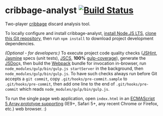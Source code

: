 # cribbage-analyst [![Build Status](https://travis-ci.org/markafitzgerald1/cribbage-analyst.svg?branch=master)](https://travis-ci.org/markafitzgerald1/cribbage-analyst)
Two-player [cribbage](https://en.wikipedia.org/wiki/Cribbage) discard analysis tool.

To locally configure and install cribbage-analyst, [install Node.JS LTS](https://nodejs.org/en/download/), [clone this Git repository](https://help.github.com/articles/cloning-a-repository/), then run `npm install` to download project development dependencies.

_(Optional - for developers:)_ To execute project code quality checks ([JSHint](http://jshint.com/), [Jasmine](http://jasmine.github.io/2.4/introduction.html) specs (unit tests), [JSCS](http://jscs.info/), **100%** [gulp-coverage](https://github.com/dylanb/gulp-coverage)), generate the [JSDoc](http://usejsdoc.org/index.html)s, then build the [Webpack](https://webpack.github.io/) bundle for invocation in-browser, run `node_modules/gulp/bin/gulp.js startServer` in the background, then `node_modules/gulp/bin/gulp.js`. To have such checks always run before Git accepts a `git commit`, copy `.git/hooks/pre-commit.sample` to `.git/hooks/pre-commit`, then add one line to the end of `.git/hooks/pre-commit` which reads `node_modules/gulp/bin/gulp.js`.

To run the single page web application, open `index.html` in an [ECMAScript 5 Array.prototype supporting](http://kangax.github.io/compat-table/es5/) (IE9+, Safari 5+, any recent Chrome or Firefox, etc.) web browser. :)
